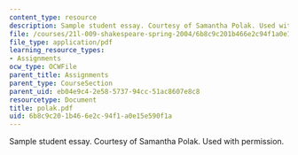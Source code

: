 ```yaml
---
content_type: resource
description: Sample student essay. Courtesy of Samantha Polak. Used with permission.
file: /courses/21l-009-shakespeare-spring-2004/6b8c9c201b466e2c94f1a0e15e590f1a_polak.pdf
file_type: application/pdf
learning_resource_types:
- Assignments
ocw_type: OCWFile
parent_title: Assignments
parent_type: CourseSection
parent_uid: eb04e9c4-2e58-5737-94cc-51ac8607e8c8
resourcetype: Document
title: polak.pdf
uid: 6b8c9c20-1b46-6e2c-94f1-a0e15e590f1a
---
```

Sample student essay. Courtesy of Samantha Polak. Used with permission.

